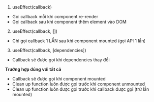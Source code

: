 1. useEffect(callback)  
  * Gọi callback mỗi khi component re-render
  * Gọi callback sau khi component thêm element vào DOM

2. useEffect(callback, [])
  * Chỉ gọi callback 1 LẦN sau khi component mounted (gọi API 1 lần)

3. useEffect(callback, [dependencies])
  * Callback sẽ được gọi khi dependencies thay đổi

**Trường hợp đúng với tất cả**
* Callback sẽ được gọi khi component mounted
* Clean up function luôn được gọi trước khi component unmounted
* Clean up function luôn được gọi trước khi callback được gọi (trừ lần mounted)
